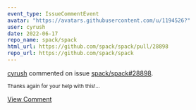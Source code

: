 ```yaml
---
event_type: IssueCommentEvent
avatar: "https://avatars.githubusercontent.com/u/1194526?"
user: cyrush
date: 2022-06-17
repo_name: spack/spack
html_url: https://github.com/spack/spack/pull/28898
repo_url: https://github.com/spack/spack
---
```


<a href='https://github.com/cyrush' target='_blank'>cyrush</a> commented on issue <a href='https://github.com/spack/spack/pull/28898' target='_blank'>spack/spack#28898</a>.

<small>Thanks again for your help with this!...</small>

<a href='https://github.com/spack/spack/pull/28898' target='_blank'>View Comment</a>